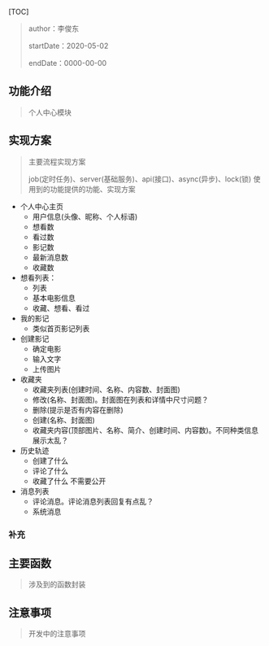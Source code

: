 [TOC]

>author：李俊东
>
>startDate：2020-05-02
>
>endDate：0000-00-00

## 功能介绍

> 个人中心模块

## 实现方案

> 主要流程实现方案
>
> job(定时任务)、server(基础服务)、api(接口)、async(异步)、lock(锁) 使用到的功能提供的功能、实现方案

* 个人中心主页
  * 用户信息(头像、昵称、个人标语)
  * 想看数
  * 看过数
  * 影记数
  * 最新消息数
  * 收藏数
* 想看列表：
  * 列表
  * 基本电影信息
  * 收藏、想看、看过
* 我的影记
  * 类似首页影记列表
* 创建影记
  * 确定电影
  * 输入文字
  * 上传图片
* 收藏夹
  * 收藏夹列表(创建时间、名称、内容数、封面图)
  * 修改(名称、封面图)。封面图在列表和详情中尺寸问题？
  * 删除(提示是否有内容在删除)
  * 创建(名称、封面图)
  * 收藏夹内容(顶部图片、名称、简介、创建时间、内容数)。不同种类信息展示太乱？
* 历史轨迹
  * 创建了什么
  * 评论了什么
  * 收藏了什么 不需要公开
* 消息列表
  * 评论消息。评论消息列表回复有点乱？
  * 系统消息



### 补充



## 主要函数

> 涉及到的函数封装



## 注意事项

> 开发中的注意事项